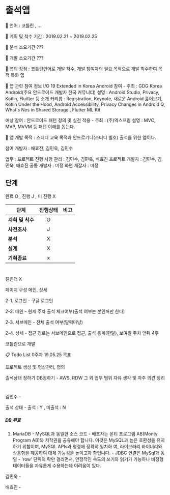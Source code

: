 # 출석앱

📌 언어 : 코틀린 , ...

📌 계흭 및 착수 기간 : 2019.02.21 ~ 2019.02.25

📌 분석 소요기간 ???

📌 개발 소요기간 ???

📌 앱의 장점 : 코틀린언어로 개발 착수, 개발 참여자의 필요 목적으로 개발 착수하여 목적 특화 앱

📌 앱 관련 참여 정보 
I/O 19 Extended in Korea Android 참여 - 주최 : GDG Korea Android(주요 안드로이드 개발자 한국 커뮤니티)
설명 : Android Studio, Privacy, Kotlin, Fluitter 등 소개 
커리륨 : Registration, Keynote, 새로운 Android 훑어보기, Kotlin Under the Hood, Android Accessibility, Privacy Changes in Android Q, What's Nes in Shared Storage , Flutter ML Kit

예상 참여 : 안드로이드 패턴 정의 및 실전 적용 - 주최 : (주)엑스프림
설명 : MVC, MVP, MVVM 등 패턴 이해를 돕는다.


📌 앱 개발 목적 : 스터디 교육 목적과 안드로기니(스터디 별호) 출석을 위한 앱이다.


참여 개발자 : 배효진, 김민욱, 김민수

업무 : 
프로젝트 진행 사항 관리 : 김민수, 김민욱, 배효진
프로젝트 개발자 : 김민수, 김민욱, 배효진
공통 개발자 : 미정
화면 개잘자 : 미정

## 단계

완료 O , 진행 J , 미 진행 X

|  <center>단계</center> |  <center>진행상태</center> |  <center>비고</center> |
|:--------|:--------:|--------:|
|**계흭 및 착수** | <center> O </center> | |
|**사전조사** | <center> J </center> | |
|**분석** | <center> X </center> | |
|**설계** | <center> X</center> | |
|**기흭종료** | <center> x </center> | |

# 
# 
# 
# 
# 
# 



캘린더 X

페이지 구성 메인, 상세

2-1. 로그인 - 구글 로그인

2-2. 메인 - 현제 주차 출석 체크여부(출석 여부는 본인꺼만 한다)

2-3. 서브메인 - 전체 출석 여부(달력마냥)

2-4. 상세 - 접근 경로는 서브메인으로 접근, 출석 통계(한달), 보여질 주차 앞뒤 4주

코틀린으로 개발

📋 Todo List 0주차 19.05.25 목표

프로젝트 생성 및 형상관리, 협의

출석상태 정하기
DB정하기 - AWS, RDW 그 외
업무 범위
자유 생각 및 차주 의견 정리

# 
# 
# 
# 
# 
# 

김민수 -

출석 상태 - 출석 : Y , 미출석 : N
##### DB 무료 #####
1. MariaDB - MySQL과 동일한 소스 코드
           - 배포자는 몬티 프로그램 AB(Monty Program AB)와 저작권을 공유해야 합니다. 이것은 MySQL과 높은 호환성을 유지하기 위함이며, MySQL APIs와
             명령에 정확히 일치하 여, 라이브러리 바이너리와 상응함을 제공하여 대체 가능성을 높이고자 함입니다.
           - JDBC 연결은 MySql과 동일
           - 'row' 단위의 락만 걸리면서, 안정적인 속도의 쓰기와
              읽기가 가능하나 비정형 데이터들을 자유롭게 수용하는데 어려움이 있다.

김민욱 - 

배효진 -
